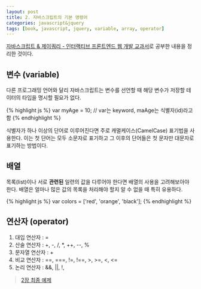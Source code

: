 ```yaml
---
layout: post
title: 2. 자바스크립트의 기본 명령어
categories: javascript&jquery
tags: [book, javascript, jquery, variable, array, operator]
---
```

<div class="message"><a href="http://www.aladin.co.kr/shop/wproduct.aspx?ItemId=55027282">
자바스크립트 & 제이쿼리 - 인터랙티브 프론트엔드 웹 개발 교과서</a>로 공부한 내용을 정리한 것이다.</div>

## 변수 (variable)
다른 프로그래밍 언어와 달리 자바스크립트는 변수를 선언할 때 해당 변수가 저장할 테이터의 타입을 명시할 필요가 없다.

{% highlight js %}
var myAge = 10;  // var는 keyword, maAge는 식별자(id)라고 함
{% endhighlight %}

식별자가 하나 이상의 단어로 이루어진다면 주로 캐멀케이스(CamelCase) 표기법을 사용한다. 이는 첫 단어는 모두 소문자로 표기하고 그 이후의 단어들은 첫 문자만 대문자로 표기하는 방법이다. 


## 배열 
목록(list)이나 서로 **관련된** 일련의 값을 다루어야 한다면 배열의 사용을 고려해보아야 한다. 배열은 얼마나 많은 값의 목록을 처리해야 할지 알 수 없을 때 특히 유용하다.

{% highlight js %}
var colors = ['red', 'orange', 'black'];
{% endhighlight %}

## 연산자 (operator)
1. 대입 연산자 : =
2. 산술 연산자 : +, -, /, *, ++, --, % 
3. 문자열 연산자 : +
4. 비교 연산자 : ==, ===, !=, !==, >, >=, <, <=
5. 논리 연산자 : &&, &#124;&#124;, !, 

> [2장 최종 예제](https://github.com/pinstinct/front-end-web-js-jquery/tree/master/c02)